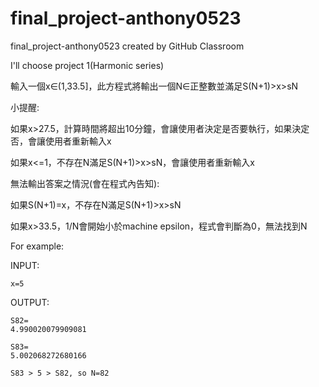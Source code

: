 # final_project-anthony0523
final_project-anthony0523 created by GitHub Classroom

I'll choose project 1(Harmonic series)

輸入一個x∈(1,33.5]，此方程式將輸出一個N∈正整數並滿足S(N+1)>x>sN

小提醒:

如果x>27.5，計算時間將超出10分鐘，會讓使用者決定是否要執行，如果決定否，會讓使用者重新輸入x

如果x<=1，不存在N滿足S(N+1)>x>sN，會讓使用者重新輸入x

無法輸出答案之情況(會在程式內告知):

如果S(N+1)=x，不存在N滿足S(N+1)>x>sN

如果x>33.5，1/N會開始小於machine epsilon，程式會判斷為0，無法找到N

For example:

INPUT:

    x=5
   
OUTPUT:

    S82=
    4.990020079909081

    S83=
    5.002068272680166

    S83 > 5 > S82, so N=82

